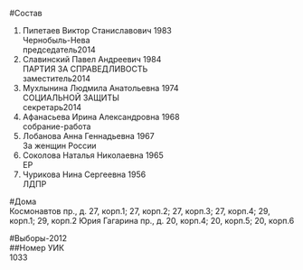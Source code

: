 #Состав  
1. Пипетаев Виктор Станиславович 1983  
    Чернобыль-Нева  
    председатель2014  
2. Славинский Павел Андреевич 1984  
    ПАРТИЯ ЗА СПРАВЕДЛИВОСТЬ  
    заместитель2014  
3. Мухлынина Людмила Анатольевна 1974  
    СОЦИАЛЬНОЙ ЗАЩИТЫ  
    секретарь2014  
4. Афанасьева Ирина Александровна 1968  
    собрание-работа  
5. Лобанова Анна Геннадьевна 1967  
    За женщин России  
6. Соколова Наталья Николаевна 1965  
    ЕР  
7. Чурикова Нина Сергеевна 1956  
    ЛДПР  
  
#Дома  
Космонавтов пр., д. 27, корп.1; 27, корп.2; 27, корп.З; 27, корп.4; 29, корп.1; 29, корп.2 Юрия Гагарина пр., д. 20, корп.4; 20, корп.5; 20, корп.6  
  
#Выборы-2012  
##Номер УИК  
1033  
